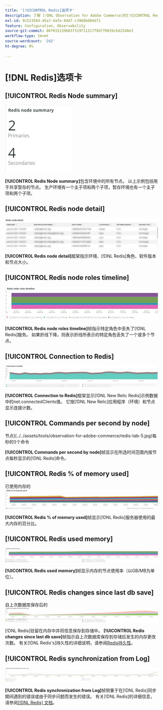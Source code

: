 ```yaml
---
title: '[!UICONTROL Redis]选项卡'
description: 了解 [!DNL Observation for Adobe Commerce]的[!UICONTROL Redis]选项卡。
exl-id: 9c52350d-45a7-4afe-9dd7-c3968bd84d71
feature: Configuration, Observability
source-git-commit: 06f015139683f319f11317f8d7f0029cbd2548e3
workflow-type: tm+mt
source-wordcount: '242'
ht-degree: 0%

---
```


# [!DNL Redis]选项卡

## [!UICONTROL Redis Node summary]

![Redis节点摘要](../../assets/tools/observation-for-adobe-commerce/redis-tab-1.jpg)

**[!UICONTROL Redis Node summary]**&#x200B;包含环境中的所有节点。 以上示例包括用于共享暂存的节点。 生产环境有一个主子项和两个子项，暂存环境也有一个主子项和两个子项。

## [!UICONTROL Redis node detail]

![Redis节点详细信息](../../assets/tools/observation-for-adobe-commerce/redis-tab-2.jpg)

**[!UICONTROL Redis node detail]**&#x200B;框架指示环境、[!DNL Redis]角色、软件版本和节点大小。

## [!UICONTROL Redis node roles timeline]

![Redis节点角色时间线](../../assets/tools/observation-for-adobe-commerce/redis-tab-3.jpg)

**[!UICONTROL Redis node roles timeline]**&#x200B;帧指示特定角色中丢失了[!DNL Redis]服务。 如果折线下降，则表示折线所表示的特定角色丢失了一个或多个节点。

## [!UICONTROL Connection to Redis]

![与Redis的连接](../../assets/tools/observation-for-adobe-commerce/redis-tab-4.jpg)

**[!UICONTROL Connection to Redis]**&#x200B;框架显示[!DNL New Relic Redis]示例数据中的net.connectedClients值。 它按[!DNL New Relic]应用程序（环境）和节点显示连接计数。

## [!UICONTROL Commands per second by node]

节点](../../assets/tools/observation-for-adobe-commerce/redis-tab-5.jpg)每秒的![个命令

**[!UICONTROL Commands per second by node]**&#x200B;帧显示在所选时间范围内按节点每秒显示的[!DNL Redis]命令。

## [!UICONTROL Redis % of memory used]

已使用内存的![Redis %](../../assets/tools/observation-for-adobe-commerce/redis-tab-6.jpg)

**[!UICONTROL Redis % of memory used]**&#x200B;帧显示[!DNL Redis]服务器使用的最大内存的百分比。

## [!UICONTROL Redis used memory]

![Redis已用内存](../../assets/tools/observation-for-adobe-commerce/redis-tab-7.jpg)

**[!UICONTROL Redis used memory]**&#x200B;帧显示内存的节点使用率（以GB/MB为单位）。

## [!UICONTROL Redis changes since last db save]

自上次数据库保存后的![Redis更改](../../assets/tools/observation-for-adobe-commerce/redis-tab-8.jpg)

[!DNL Redis]驻留在内存中并将信息保存到存储中。 **[!UICONTROL Redis changes since last db save]**&#x200B;帧指示自上次数据库保存到存储后发生的内存更改次数。 有关[!DNL Redis's]持久性的详细说明，请参阅[Redis持久性](https://redis.io/docs/latest/operate/oss_and_stack/management/persistence/)。

## [!UICONTROL Redis synchronization from Log]

![Redis从日志同步](../../assets/tools/observation-for-adobe-commerce/redis-tab-9.jpg)

**[!UICONTROL Redis synchronization from Log]**&#x200B;帧侧重于在[!DNL Redis]同步期间遇到的错误或由于同步问题而发生的错误。 有关[!DNL Redis]的详细信息，请参阅[[!DNL Redis] 文档](https://redis.io/docs/)。
